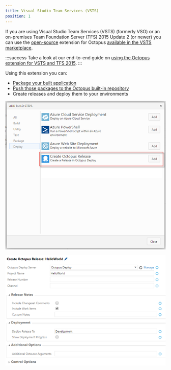 ```yaml
---
title: Visual Studio Team Services (VSTS)
position: 1
---
```



If you are using Visual Studio Team Services (VSTS) (formerly VSO) or an on-premises Team Foundation Server (TFS) 2015 Update 2 (or newer) you can use the [open-source](https://github.com/OctopusDeploy/OctoTFS) extension for Octopus [available in the VSTS marketplace](https://marketplace.visualstudio.com/items?itemName=octopusdeploy.octopus-deploy-build-release-tasks).

:::success
Take a look at our end-to-end guide on [using the Octopus extension for VSTS and TFS 2015](/docs/home/guides/use-the-team-foundation-build-custom-task.md).
:::





Using this extension you can:

- [Package your built application](/docs/home/packaging-applications.md)
- [Push those packages to the Octopus built-in repository](/docs/home/packaging-applications/package-repositories/pushing-packages-to-the-built-in-repository.md)
- Create releases and deploy them to your environments



![](/docs/images/5669025/5865514.png)


![](/docs/images/5669025/5865515.png)
